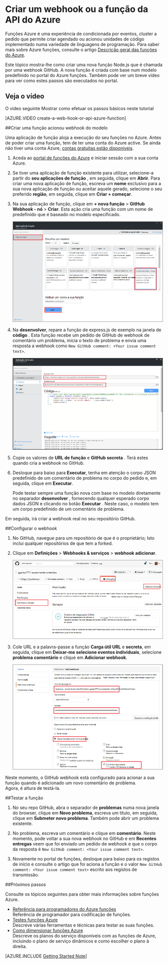 <properties
   pageTitle="Criar um rotina web ou a função da API do Azure | Microsoft Azure"
   description="Utilize as funções de Azure para criar uma função que é chamada por uma WebHook ou API chamar."
   services="azure-functions"
   documentationCenter="na"
   authors="ggailey777"
   manager="erikre"
   editor=""
   tags=""
   />

<tags
   ms.service="functions"
   ms.devlang="multiple"
   ms.topic="get-started-article"
   ms.tgt_pltfrm="multiple"
   ms.workload="na"
   ms.date="08/30/2016"
   ms.author="glenga"/>
   
# <a name="create-a-webhook-or-api-azure-function"></a>Criar um webhook ou a função da API do Azure

Funções Azure é uma experiência de condicionada por eventos, cluster a pedido que permite criar agendado ou acionou unidades de código implementado numa variedade de linguagens de programação. Para saber mais sobre Azure funções, consulte o artigo [Descrição geral das funções do Azure](functions-overview.md).

Este tópico mostra-lhe como criar uma nova função Node.js que é chamada por uma webhook GitHub. A nova função é criada com base num modelo predefinido no portal do Azure funções. Também pode ver um breve vídeo para ver como estes passos são executados no portal.

## <a name="watch-the-video"></a>Veja o vídeo

O vídeo seguinte Mostrar como efetuar os passos básicos neste tutorial 

[AZURE.VIDEO create-a-web-hook-or-api-azure-function]

##<a name="create-a-webhook-triggered-function-from-the-template"></a>Criar uma função acionou webhook do modelo

Uma aplicação de função aloja a execução do seu funções no Azure. Antes de poder criar uma função, tem de ter uma conta do Azure active. Se ainda não tiver uma conta Azure, [contas gratuitas estão disponíveis](https://azure.microsoft.com/free/). 

1. Aceda ao [portal de funções do Azure](https://functions.azure.com/signin) e iniciar sessão com a sua conta Azure.

2. Se tiver uma aplicação de função existente para utilizar, selecione-a partir do **seu aplicações de função** , em seguida, clique em **Abrir**. Para criar uma nova aplicação de função, escreva um **nome** exclusivo para a sua nova aplicação de função ou aceitar aquele gerado, selecione o seu preferido **região**, em seguida, clique em **Criar + começar**. 

3. Na sua aplicação de função, clique em **+ nova função** > **GitHub Webhook - nó** > **Criar**. Esta ação cria uma função com um nome de predefinido que é baseado no modelo especificado. 

    ![Criar nova GitHub webhook função](./media/functions-create-a-web-hook-or-api-function/functions-create-new-github-webhook.png) 

4. Na **desenvolver**, repare a função de express.js de exemplo na janela de **código** . Esta função recebe um pedido de GitHub de webhook de comentário um problema, inicia o texto de problema e envia uma resposta a webhook como `New GitHub comment: <Your issue comment text>`.


    ![Criar nova GitHub webhook função](./media/functions-create-a-web-hook-or-api-function/functions-new-webhook-in-portal.png) 

5. Copie os valores de **URL de função** e **GitHub secreta** . Terá estes quando cria a webhook no GitHub. 

6. Desloque para baixo para **Executar**, tenha em atenção o corpo JSON predefinido de um comentário de problema no corpo do pedido e, em seguida, clique em **Executar**. 
 
    Pode testar sempre uma função nova com base no modelo diretamente no separador **desenvolver** , fornecendo qualquer esperado corpo dados JSON e clicando no botão **Executar** . Neste caso, o modelo tem um corpo predefinido de um comentário de problema. 
 
Em seguida, irá criar a webhook real no seu repositório GitHub.

##<a name="configure-the-webhook"></a>Configurar o webhook

1. No GitHub, navegue para um repositório de que é o proprietário; Isto inclui qualquer repositórios de que tem a forked.
 
2. Clique em **Definições** > **Webhooks & serviços** > **webhook adicionar**.

    ![Criar nova GitHub webhook função](./media/functions-create-a-web-hook-or-api-function/functions-create-new-github-webhook-2.png)   

3. Cole URL e a palavra-passe a função **Carga útil URL** e **secreta**, em seguida, clique em **Deixar-me selecione eventos individuais**, selecione **problema comentário** e clique em **Adicionar webhook**.

    ![Criar nova GitHub webhook função](./media/functions-create-a-web-hook-or-api-function/functions-create-new-github-webhook-3.png) 

Neste momento, o GitHub webhook está configurado para acionar a sua função quando é adicionado um novo comentário de problema.  
Agora, é altura de testá-la.

##<a name="test-the-function"></a>Testar a função

1. No seu repo GitHub, abra o separador de **problemas** numa nova janela do browser, clique em **Novo problema**, escreva um título, em seguida, clique em **Submeter novo problema**. Também pode abrir um problema existente.

2. No problema, escreva um comentário e clique em **comentário**. Neste momento, pode voltar a sua nova webhook no GitHub e em **Recentes entregas** veem que foi enviado um pedido de webhook e que o corpo da resposta é `New GitHub comment: <Your issue comment text>`.

3. Novamente no portal de funções, desloque para baixo para os registos de início e consulte o artigo que foi aciona a função e o valor `New GitHub comment: <Your issue comment text>` escrito aos registos de transmissão.


##<a name="next-steps"></a>Próximos passos

Consulte os tópicos seguintes para obter mais informações sobre funções Azure.

+ [Referência para programadores do Azure funções](functions-reference.md)  
Referência de programador para codificação de funções.
+ [Testes funções Azure](functions-test-a-function.md)  
Descreve várias ferramentas e técnicas para testar as suas funções.
+ [Como dimensionar funções Azure](functions-scale.md)  
Descreve os planos do serviço disponíveis com as funções de Azure, incluindo o plano de serviço dinâmicos e como escolher o plano à direita.  


[AZURE.INCLUDE [Getting Started Note](../../includes/functions-get-help.md)]
